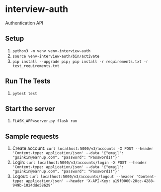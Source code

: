 # interview-auth
Authentication API

## Setup
1. `python3 -m venv venv-interview-auth`
1. `source venv-interview-auth/bin/activate`
1. `pip install --upgrade pip; pip install -r requirements.txt -r test_requirements.txt`

## Run The Tests
1. `pytest test`

## Start the server
1. `FLASK_APP=server.py flask run`

## Sample requests
1. Create account: `curl localhost:5000/v3/accounts -X POST --header 'Content-type: application/json' --data '{"email": "gsinkin@earnup.com", "password": "Password1!"}'`
1. Login: `curl localhost:5000/v3/accounts/login -X POST --header 'Content-type: application/json' --data '{"email": "gsinkin@earnup.com", "password": "Password1!"}'`
2. Logout: `curl localhost:5000/v3/accounts/logout --header 'Content-type: application/json' --header 'X-API-Key: a19f0000-28cc-4288-949b-1024dde58629'`
